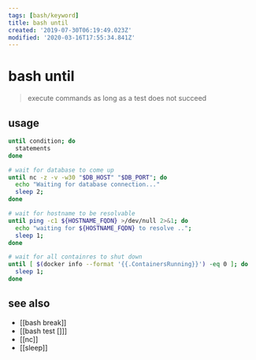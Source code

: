 ```yaml
---
tags: [bash/keyword]
title: bash until
created: '2019-07-30T06:19:49.023Z'
modified: '2020-03-16T17:55:34.841Z'
---
```


# bash until

> execute commands as long as a test does not succeed

## usage
```sh
until condition; do
  statements
done

# wait for database to come up
until nc -z -v -w30 "$DB_HOST" "$DB_PORT"; do
  echo "Waiting for database connection..."
  sleep 2;
done

# wait for hostname to be resolvable
until ping -c1 ${HOSTNAME_FQDN} >/dev/null 2>&1; do
  echo "waiting for ${HOSTNAME_FQDN} to resolve ..";
  sleep 1;
done

# wait for all containres to shut down
until [ $(docker info --format '{{.ContainersRunning}}') -eq 0 ]; do
  sleep 1;
done
```

## see also
- [[bash break]]
- [[bash test []]]
- [[nc]]
- [[sleep]]
